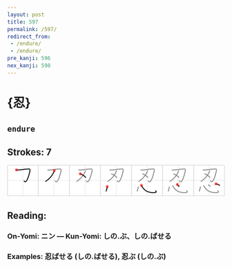 ```yaml
---
layout: post
title: 597
permalink: /597/
redirect_from:
 - /endure/
 - /endure/
pre_kanji: 596
nex_kanji: 598
---
```


# {忍}

## `endure`

## Strokes: 7

<div class="stroke"><img src="../images/E5BF8D.png" /></div>

## Reading:

### On-Yomi: ニン &mdash; Kun-Yomi: しの.ぶ、しの.ばせる

### Examples: 忍ばせる (しの.ばせる), 忍ぶ (しの.ぶ)
